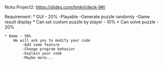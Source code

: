 Ncku Project2:
	https://slides.com/hmkrl/deck-9#/

Requirement:
	* GUI - 20%
		-Playable
		-Generate puzzle randomly
		-Game result display
	* Can set custom puzzle by player - 10%
	* Can solve puzzle - 20%

	* Demo - 50%
		We will ask you to modify your code
			-Add some feature
			-Change program behavior
			-Explain your code
			-Maybe more...
